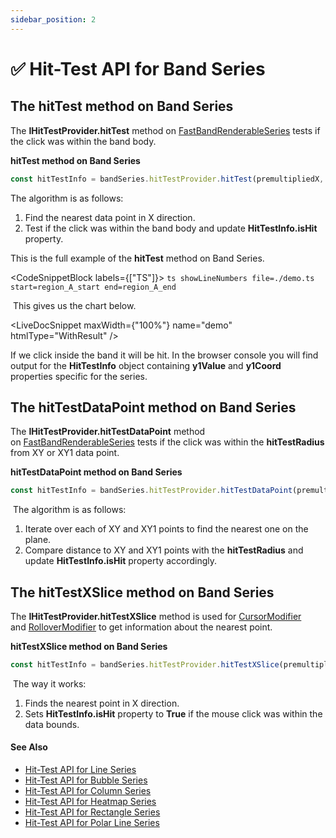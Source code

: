 ```yaml
---
sidebar_position: 2
---
```


# ✅ Hit-Test API for Band Series

The hitTest method on Band Series
---------------------------------

The **IHitTestProvider.hitTest** method on [FastBandRenderableSeries](/docs/2d-charts/chart-types/fast-band-renderable-series) tests if the click was within the band body.

**hitTest method on Band Series**

```ts
const hitTestInfo = bandSeries.hitTestProvider.hitTest(premultipliedX, premultipliedY);
```

The algorithm is as follows:

1.  Find the nearest data point in X direction.
2.  Test if the click was within the band body and update **HitTestInfo.isHit** property.

This is the full example of the **hitTest** method on Band Series.


<CodeSnippetBlock labels={["TS"]}>
    ```ts showLineNumbers file=./demo.ts start=region_A_start end=region_A_end
    ```
</CodeSnippetBlock>


 This gives us the chart below.

<LiveDocSnippet maxWidth={"100%"} name="demo" htmlType="WithResult" />

<CenteredImageWrapper
    src="/images/HitTestApi_band-chart1.png"
/>

If we click inside the band it will be hit. In the browser console you will find output for the **HitTestInfo** object containing **y1Value** and **y1Coord** properties specific for the series.

The hitTestDataPoint method on Band Series
------------------------------------------

The **IHitTestProvider.hitTestDataPoint** method on [FastBandRenderableSeries](/docs/2d-charts/chart-types/fast-band-renderable-series) tests if the click was within the **hitTestRadius** from XY or XY1 data point.

**hitTestDataPoint method on Band Series**

```ts
const hitTestInfo = bandSeries.hitTestProvider.hitTestDataPoint(premultipliedX, premultipliedY, HIT_TEST_RADIUS);
```

 The algorithm is as follows:

1.  Iterate over each of XY and XY1 points to find the nearest one on the plane.
2.  Compare distance to XY and XY1 points with the **hitTestRadius** and update **HitTestInfo.isHit** property accordingly.

The hitTestXSlice method on Band Series
---------------------------------------

The **IHitTestProvider.hitTestXSlice** method is used for [CursorModifier](/docs/2d-charts/chart-modifier-api/cursor-modifier/cursor-modifier-overview) and [RolloverModifier](/docs/2d-charts/chart-modifier-api/rollover-modifier) to get information about the nearest point.

**hitTestXSlice method on Band Series**

```ts
const hitTestInfo = bandSeries.hitTestProvider.hitTestXSlice(premultipliedX, premultipliedY);
```

 The way it works:

1.  Finds the nearest point in X direction.
2.  Sets **HitTestInfo.isHit** property to **True** if the mouse click was within the data bounds.

#### See Also

* [Hit-Test API for Line Series](/docs/2d-charts/chart-types/hit-test-api/fast-line-renderable-series)
* [Hit-Test API for Bubble Series](/docs/2d-charts/chart-types/hit-test-api/fast-bubble-renderable-series)
* [Hit-Test API for Column Series](/docs/2d-charts/chart-types/hit-test-api/fast-column-renderable-series)
* [Hit-Test API for Heatmap Series](/docs/2d-charts/chart-types/hit-test-api/uniform-heatmap-renderable-series)
* [Hit-Test API for Rectangle Series](/docs/2d-charts/chart-types/hit-test-api/fast-rectangle-renderable-series)
* [Hit-Test API for Polar Line Series](/docs/2d-charts/chart-types/hit-test-api/polar-line-renderable-series)